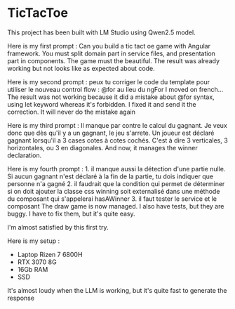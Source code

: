 # TicTacToe

This project has been built with LM Studio using Qwen2.5 model.

Here is my first prompt : Can you build a tic tact oe game with Angular framework. You must split domain part in service files, and presentation part in components. The game must the beautiful.
The result was already working but not looks like as expected about code.

Here is my second prompt : peux tu corriger le code du template pour utiliser le nouveau control flow : @for au lieu du ngFor
I moved on french... The result was not working because it did a mistake about @for syntax, using let keyword whereas it's forbidden. I fixed it and send it the correction. It will never do the mistake again

Here is my third prompt : Il manque par contre le calcul du gagnant. Je veux donc que dès qu'il y a un gagnant, le jeu s'arrete.
Un joueur est déclaré gagnant lorsqu'il a 3 cases cotes à cotes cochés. C'est à dire 3 verticales, 3 horizontales, ou 3 en diagonales.
And now, it manages the winner declaration.

Here is my fourth prompt : 1. il manque aussi la détection d'une partie nulle. Si aucun gagnant n'est déclaré à la fin de la partie, tu dois indiquer que personne n'a gagné
2. il faudrait que la condition qui permet de déterminer si on doit ajouter la classe css winning soit externalisé dans une méthode du composant qui s'appelerai hasAWinner
3. il faut tester le service et le composant
The draw game is now managed. I also have tests, but they are buggy. I have to fix them, but it's quite easy.

I'm almost satisfied by this first try.

Here is my setup :
* Laptop Rizen 7 6800H
* RTX 3070 8G
* 16Gb RAM
* SSD

It's almost loudy when the LLM is working, but it's quite fast to generate the response
